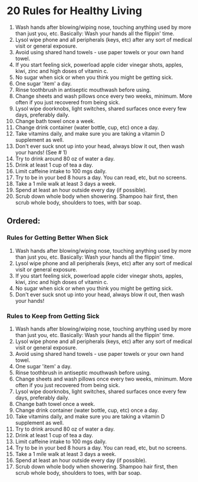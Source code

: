 # 20 Rules for Healthy Living

1. Wash hands after blowing/wiping nose, touching anything used by more than just you, etc. Basically: Wash your hands all the flippin' time. 
2. Lysol wipe phone and all peripherals (keys, etc) after any sort of medical visit or general exposure. 
3. Avoid using shared hand towels - use paper towels or your own hand towel. 
4. If you start feeling sick, powerload apple cider vinegar shots, apples, kiwi, zinc and high doses of vitamin c. 
5. No sugar when sick or when you think you might be getting sick. 
6. One sugar 'item' a day. 
7. Rinse toothbrush in antiseptic mouthwash before using. 
8. Change sheets and wash pillows once every two weeks, minimum. More often if you just recovered from being sick. 
9. Lysol wipe doorknobs, light switches, shared surfaces once every few days, preferably daily. 
10. Change bath towel once a week. 
11. Change drink container (water bottle, cup, etc) once a day. 
12. Take vitamins daily, and make sure you are taking a vitamin D supplement as well. 
13. Don't ever suck snot up into your head, always blow it out, then wash your hands! (See # 1)
14. Try to drink around 80 oz of water a day. 
15. Drink at least 1 cup of tea a day. 
16. Limit caffeine intake to 100 mgs daily. 
17. Try to be in your bed 8 hours a day. You can read, etc, but no screens. 
18. Take a 1 mile walk at least 3 days a week. 
19. Spend at least an hour outside every day (if possible). 
20. Scrub down whole body when showering. Shampoo hair first, then scrub whole body, shoulders to toes, with bar soap. 

## Ordered: 

### Rules for Getting Better When Sick
1. Wash hands after blowing/wiping nose, touching anything used by more than just you, etc. Basically: Wash your hands all the flippin' time. 
2. Lysol wipe phone and all peripherals (keys, etc) after any sort of medical visit or general exposure. 
4. If you start feeling sick, powerload apple cider vinegar shots, apples, kiwi, zinc and high doses of vitamin c. 
5. No sugar when sick or when you think you might be getting sick. 
6. Don't ever suck snot up into your head, always blow it out, then wash your hands!

### Rules to Keep from Getting Sick
1. Wash hands after blowing/wiping nose, touching anything used by more than just you, etc. Basically: Wash your hands all the flippin' time. 
2. Lysol wipe phone and all peripherals (keys, etc) after any sort of medical visit or general exposure. 
3. Avoid using shared hand towels - use paper towels or your own hand towel. 
6. One sugar 'item' a day. 
7. Rinse toothbrush in antiseptic mouthwash before using. 
8. Change sheets and wash pillows once every two weeks, minimum. More often if you just recovered from being sick. 
9. Lysol wipe doorknobs, light switches, shared surfaces once every few days, preferably daily. 
10. Change bath towel once a week. 
11. Change drink container (water bottle, cup, etc) once a day. 
12. Take vitamins daily, and make sure you are taking a vitamin D supplement as well. 
14. Try to drink around 80 oz of water a day. 
15. Drink at least 1 cup of tea a day. 
16. Limit caffeine intake to 100 mgs daily. 
17. Try to be in your bed 8 hours a day. You can read, etc, but no screens. 
18. Take a 1 mile walk at least 3 days a week. 
19. Spend at least an hour outside every day (if possible). 
20. Scrub down whole body when showering. Shampoo hair first, then scrub whole body, shoulders to toes, with bar soap. 
